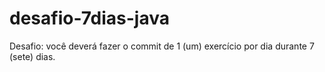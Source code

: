 # desafio-7dias-java
Desafio: você deverá fazer o commit de 1 (um) exercício por dia durante 7 (sete) dias.
